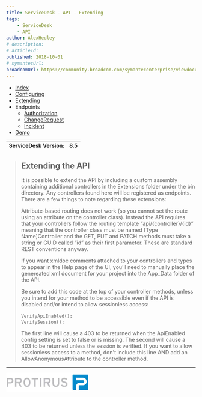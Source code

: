 ```yaml
---
title: ServiceDesk - API - Extending
tags:
    - ServiceDesk
    - API
author: AlexHedley
# description: 
# articleId: 
published: 2018-10-01
# symantecUrl:
broadcomUrl: https://community.broadcom.com/symantecenterprise/viewdocument/servicedesk-api-extending?CommunityKey=04ead5e9-3643-4118-b853-afa5a58710c6&tab=librarydocuments
---
```


- [Index](https://community.broadcom.com/symantecenterprise/viewdocument?DocumentKey=d54b726c-cf91-42f3-a0fe-436a3d559c14&amp;CommunityKey=04ead5e9-3643-4118-b853-afa5a58710c6&amp;tab=librarydocuments)
- [Configuring](https://community.broadcom.com/symantecenterprise/viewdocument?DocumentKey=becb0e82-72b6-40da-ad93-e5f3aad8afcd&amp;CommunityKey=04ead5e9-3643-4118-b853-afa5a58710c6&amp;tab=librarydocuments)
- [Extending](https://community.broadcom.com/symantecenterprise/viewdocument?DocumentKey=6d994fd8-1056-49a7-8228-488a03300d41&amp;CommunityKey=04ead5e9-3643-4118-b853-afa5a58710c6&amp;tab=librarydocuments)
- Endpoints
    - [Authorization](https://community.broadcom.com/symantecenterprise/viewdocument?DocumentKey=30d60bd5-f273-41b4-a1ff-67a40becd4dd&amp;CommunityKey=04ead5e9-3643-4118-b853-afa5a58710c6&amp;tab=librarydocuments)
    - [ChangeRequest](https://community.broadcom.com/symantecenterprise/viewdocument?DocumentKey=9a8c56d0-0069-49df-8f18-a4228bddd4a8&amp;CommunityKey=04ead5e9-3643-4118-b853-afa5a58710c6&amp;tab=librarydocuments)
    - [Incident](https://community.broadcom.com/symantecenterprise/viewdocument?DocumentKey=bf651a3b-b5a6-4054-b348-3aa2c4414826&amp;CommunityKey=04ead5e9-3643-4118-b853-afa5a58710c6&amp;tab=librarydocuments)
- [Demo](https://community.broadcom.com/symantecenterprise/viewdocument?DocumentKey=739bf091-178b-4fd7-b214-0b62f4db987c&amp;CommunityKey=04ead5e9-3643-4118-b853-afa5a58710c6&amp;tab=librarydocuments)

| ServiceDesk Version: | 8.5 |
| --- | --- |

> ## Extending the API
> 
> 
> It is possible to extend the API by including a custom assembly containing additional controllers in the Extensions folder under the bin directory. Any controllers found here will be registered as endpoints. There are a few things to note regarding these extensions:
> 
> 
> Attribute-based routing does not work (so you cannot set the route using an attribute on the controller class). Instead the API requires that your controllers follow the routing template “api/{controller}/{id}” meaning that the controller class must be named [Type Name]Controller and the GET, PUT and PATCH methods must take a string or GUID called “id” as their first parameter. These are standard REST conventions anyway.
> 
> 
> If you want xmldoc comments attached to your controllers and types to appear in the Help page of the UI, you’ll need to manually place the genereated xml document for your project into the App\_Data folder of the API.
> 
> 
> Be sure to add this code at the top of your controller methods, unless you intend for your method to be accessible even if the API is disabled and/or intend to allow sessionless access:
> 
> 
> 
>     VerifyApiEnabled();
>     VerifySession();
> 
> 
> 
> The first line will cause a 403 to be returned when the ApiEnabled config setting is set to false or is missing. The second will cause a 403 to be returned unless the session is verified. If you want to allow sessionless access to a method, don't include this line AND add an AllowAnonymousAttribute to the controller method.

---
  
[![Protirus](images\Protirus.png)](https://www.protirus.com/)
